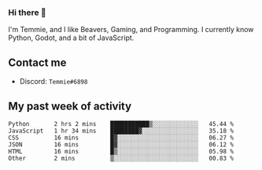 ### Hi there 👋
I'm Temmie, and I like Beavers, Gaming, and Programming. I currently know Python, Godot, and a bit of JavaScript.

## Contact me
* Discord: `Temmie#6898`

## My past week of activity
<!--START_SECTION:waka-->

```text
Python       2 hrs 2 mins    ███████████▒░░░░░░░░░░░░░   45.44 %
JavaScript   1 hr 34 mins    ████████▓░░░░░░░░░░░░░░░░   35.18 %
CSS          16 mins         █▓░░░░░░░░░░░░░░░░░░░░░░░   06.27 %
JSON         16 mins         █▓░░░░░░░░░░░░░░░░░░░░░░░   06.12 %
HTML         16 mins         █▒░░░░░░░░░░░░░░░░░░░░░░░   05.98 %
Other        2 mins          ▒░░░░░░░░░░░░░░░░░░░░░░░░   00.83 %
```

<!--END_SECTION:waka-->
